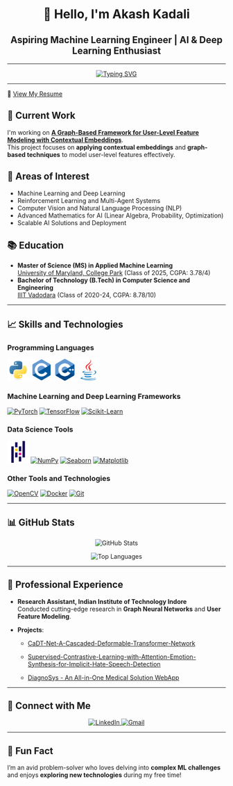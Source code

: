 <h1 align="center">👋 Hello, I'm Akash Kadali</h1>
<h2 align="center">Aspiring Machine Learning Engineer | AI & Deep Learning Enthusiast</h2>

---

<p align="center">
  <a href="https://github.com/Akash-Kadali">
    <img src="https://readme-typing-svg.demolab.com?font=Fira+Code&size=22&pause=1000&color=33A1FD&width=435&lines=Passionate+about+Machine+Learning+and+AI;Eager+to+Push+the+Boundaries+of+AI;Always+Learning+and+Building" alt="Typing SVG" />
  </a>
</p>

---
📄 [View My Resume](https://github.com/Akash-Kadali/Akash-Kadali/blob/main/SriKadali_Resume.pdf)

## 🔭 Current Work
I'm working on **[A Graph-Based Framework for User-Level Feature Modeling with Contextual Embeddings](https://github.com/Akash-Kadali/A-Graph-Based-Framework-for-User-Level-Feature-Modeling-with-Contextual-Embeddings)**.  
This project focuses on **applying contextual embeddings** and **graph-based techniques** to model user-level features effectively.

## 🌱 Areas of Interest
- Machine Learning and Deep Learning
- Reinforcement Learning and Multi-Agent Systems
- Computer Vision and Natural Language Processing (NLP)
- Advanced Mathematics for AI (Linear Algebra, Probability, Optimization)
- Scalable AI Solutions and Deployment

## 📚 Education
- **Master of Science (MS) in Applied Machine Learning**  
  [University of Maryland, College Park](https://www.umd.edu)  (Class of 2025, CGPA: 3.78/4)
- **Bachelor of Technology (B.Tech) in Computer Science and Engineering**  
  [IIIT Vadodara](https://www.iiitvadodara.ac.in) (Class of 2020-24, CGPA: 8.78/10)

---

## 📈 Skills and Technologies

### **Programming Languages**
<p>
  <a href="https://www.python.org"><img src="https://raw.githubusercontent.com/devicons/devicon/master/icons/python/python-original.svg" alt="Python" width="50" height="50"/></a>
  <a href="https://www.cprogramming.com/"><img src="https://raw.githubusercontent.com/devicons/devicon/master/icons/c/c-original.svg" alt="C" width="50" height="50"/></a>
  <a href="https://www.w3schools.com/cpp/"><img src="https://raw.githubusercontent.com/devicons/devicon/master/icons/cplusplus/cplusplus-original.svg" alt="C++" width="50" height="50"/></a>
  <a href="https://www.java.com"><img src="https://raw.githubusercontent.com/devicons/devicon/master/icons/java/java-original.svg" alt="Java" width="50" height="50"/></a>
</p>

### **Machine Learning and Deep Learning Frameworks**
<p>
  <a href="https://pytorch.org"><img src="https://www.vectorlogo.zone/logos/pytorch/pytorch-icon.svg" alt="PyTorch" width="50" height="50"/></a>
  <a href="https://www.tensorflow.org"><img src="https://www.vectorlogo.zone/logos/tensorflow/tensorflow-icon.svg" alt="TensorFlow" width="50" height="50"/></a>
  <a href="https://scikit-learn.org"><img src="https://upload.wikimedia.org/wikipedia/commons/0/05/Scikit_learn_logo_small.svg" alt="Scikit-Learn" width="50" height="50"/></a>
</p>

### **Data Science Tools**
<p>
  <a href="https://pandas.pydata.org/"><img src="https://raw.githubusercontent.com/devicons/devicon/2ae2a900d2f041da66e950e4d48052658d850630/icons/pandas/pandas-original.svg" alt="Pandas" width="50" height="50"/></a>
  <a href="https://numpy.org/"><img src="https://upload.wikimedia.org/wikipedia/commons/3/31/NumPy_logo_2020.svg" alt="NumPy" width="50" height="50"/></a>
  <a href="https://seaborn.pydata.org/"><img src="https://seaborn.pydata.org/_images/logo-mark-lightbg.svg" alt="Seaborn" width="50" height="50"/></a>
  <a href="https://matplotlib.org/"><img src="https://upload.wikimedia.org/wikipedia/commons/8/84/Matplotlib_icon.svg" alt="Matplotlib" width="50" height="50"/></a>
</p>

### **Other Tools and Technologies**
<p>
  <a href="https://opencv.org/"><img src="https://www.vectorlogo.zone/logos/opencv/opencv-icon.svg" alt="OpenCV" width="50" height="50"/></a>
  <a href="https://www.docker.com/"><img src="https://www.vectorlogo.zone/logos/docker/docker-official.svg" alt="Docker" width="50" height="50"/></a>
  <a href="https://git-scm.com/"><img src="https://www.vectorlogo.zone/logos/git-scm/git-scm-icon.svg" alt="Git" width="50" height="50"/></a>
</p>

---

## 📊 GitHub Stats
<p align="center">
  <img src="https://github-readme-stats.vercel.app/api?username=akash-kadali&show_icons=true&hide_title=true&count_private=true&theme=radical" alt="GitHub Stats" />
</p>
<p align="center">
  <img src="https://github-readme-stats.vercel.app/api/top-langs/?username=akash-kadali&layout=compact&theme=radical" alt="Top Languages" />
</p>

---

## 💼 Professional Experience
- **Research Assistant, Indian Institute of Technology Indore**  
  Conducted cutting-edge research in **Graph Neural Networks** and **User Feature Modeling**.

- **Projects**:
  - [CaDT-Net-A-Cascaded-Deformable-Transformer-Network](https://github.com/Akash-Kadali/CaDT-Net-A-Cascaded-Deformable-Transformer-Network)
    
  - [Supervised-Contrastive-Learning-with-Attention-Emotion-Synthesis-for-Implicit-Hate-Speech-Detection](https://github.com/Akash-Kadali/Supervised-Contrastive-Learning-with-Attention-Emotion-Synthesis-for-Implicit-Hate-Speech-Detection)
    
  - [DiagnoSys - An All-in-One Medical Solution WebApp](https://github.com/Akash-Kadali/DiagnoSys)

---

## 🤝 Connect with Me
<p align="center"> <a href="https://linkedin.com/in/sri-akash-kadali" target="_blank"> <img src="https://img.icons8.com/fluent/48/000000/linkedin.png" alt="LinkedIn" width="40" height="40"/> </a> <a href="mailto:srikadaliakash@gmail.com" target="_blank"> <img src="https://img.icons8.com/fluent/48/000000/gmail.png" alt="Gmail" width="40" height="40"/> </a> </p>

---

## 🌟 Fun Fact
I’m an avid problem-solver who loves delving into **complex ML challenges** and enjoys **exploring new technologies** during my free time!
